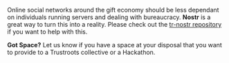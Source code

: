 Online social networks around the gift economy should be less dependant on individuals running servers and dealing with bureaucracy.  **Nostr** is a great way to turn this into a reality. Please check out the [tr-nostr repository](https://github.com/trustrootsops/tr-nostr) if you want to help with this.

**Got Space?** Let us know if you have a space at your disposal that you want to provide to a Trustroots collective or a Hackathon.

